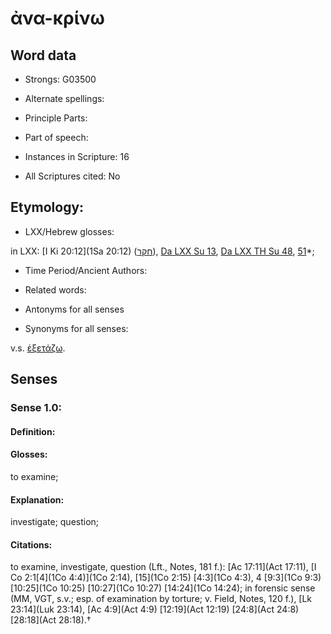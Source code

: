 # ἀνα-κρίνω 

<!-- Status: S2=NeedsEdits -->
<!-- Lexica used for edits:   -->

## Word data

* Strongs: G03500

* Alternate spellings:



* Principle Parts: 


* Part of speech: 


* Instances in Scripture: 16

* All Scriptures cited: No

## Etymology: 


* LXX/Hebrew glosses: 

in LXX: [I Ki 20:12](1Sa 20:12) ([חקר](//en-uhl/H2713)), [Da LXX Su 13](Sus.1.13), [Da LXX TH Su 48](Sus.1.48), [51](Sus.1.51)*;

* Time Period/Ancient Authors: 


* Related words: 

* Antonyms for all senses

* Synonyms for all senses: 

 v.s. [ἐξετάζω](../G18330/01.md).

## Senses 


### Sense  1.0: 

#### Definition: 

#### Glosses: 

to examine; 

#### Explanation: 

investigate; 
question; 

#### Citations: 

to examine, investigate, question (Lft., Notes, 181 f.): [Ac 17:11](Act 17:11), [I Co 2:1[4](1Co 4:4)](1Co 2:14), [15](1Co 2:15) [4:3](1Co 4:3), 4 [9:3](1Co 9:3) [10:25](1Co 10:25) [10:27](1Co 10:27) [14:24](1Co 14:24); in forensic sense (MM, VGT, s.v.; esp. of examination by torture; v. Field, Notes, 120 f.), [Lk 23:14](Luk 23:14), [Ac 4:9](Act 4:9) [12:19](Act 12:19) [24:8](Act 24:8) [28:18](Act 28:18).†
